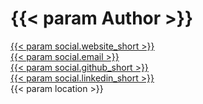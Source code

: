 ---
---
{{< param Author >}}
================

<div id="resume-contact">
  <div class="resume-contact-pair">
    <div class="resume-contact-label"><span class="fas fa-globe"></span></div>
    <div class="resume-contact-detail">
      <a rel="noopener" href="{{< param social.website >}}" target="_blank">{{< param social.website_short >}}</a>
    </div>
  </div>
  <div class="resume-contact-pair">
    <div class="resume-contact-label"><span class="fas fa-envelope"></span></div>
    <div class="resume-contact-detail">
      <a href="mailto:{{< param social.email >}}">{{< param social.email >}}</a>
    </div>
  </div>
  <div class="resume-contact-pair">
    <div class="resume-contact-label"><span class="fab fa-github"></span></div>
    <div class="resume-contact-detail">
      <a href="{{< param social.github >}}">{{< param social.github_short >}}</a>
    </div>
  </div>
  <div class="resume-contact-pair">
    <div class="resume-contact-label"><span class="fab fa-linkedin"></span></div>
    <div class="resume-contact-detail">
      <a href="{{< param social.linkedin >}}">{{< param social.linkedin_short >}}</a>
    </div>
  </div>
  <div class="resume-contact-pair">
    <div class="resume-contact-label"><span class="fas fa-location-dot"></span></div>
    <div class="resume-contact-detail">{{< param location >}}</div>
  </div>
</div>
